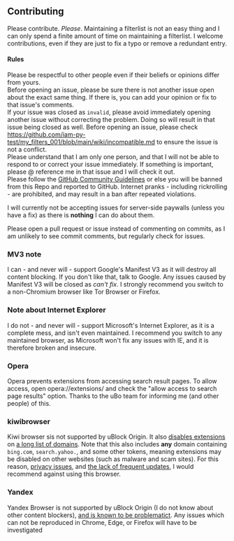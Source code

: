 ## Contributing
Please contribute. _Please_. Maintaining a filterlist is not an easy thing and I can only spend a finite amount of time on maintaining a filterlist. I welcome contributions, even if they are just to fix a typo or remove a redundant entry.

#### Rules
Please be respectful to other people even if their beliefs or opinions differ from yours. <br/>
Before opening an issue, please be sure there is not another issue open about the exact same thing. If there is, you can add your opinion or fix to that issue's comments. <br/>
If your issue was closed as `invalid`, please avoid immediately opening another issue without correcting the problem. Doing so will result in that issue being closed as well. Before opening an issue, please check https://github.com/iam-py-test/my_filters_001/blob/main/wiki/incompatible.md to ensure the issue is not a conflict. <br/>
Please understand that I am only one person, and that I will not be able to respond to or correct your issue immediately. If something is important, please @ reference me in that issue and I will check it out.<br/>
Please follow the [GitHub Community Guidelines](https://docs.github.com/en/github/site-policy/github-community-guidelines#what-is-not-allowed) or else you will be banned from this Repo and reported to GitHub. Internet pranks - including rickrolling - are prohibited, and may result in a ban after repeated violations. <br/>

I will currently not be accepting issues for server-side paywalls (unless you have a fix) as there is **nothing** I can do about them. <br>

Please open a pull request or issue instead of commenting on commits, as I am unlikely to see commit comments, but regularly check for issues.

### MV3 note
I can - and never will - support Google's Manifest V3 as it will destroy all content blocking. If you don't like that, talk to Google. Any issues caused by Manifest V3 will be closed as _can't fix_. I strongly recommend you switch to a non-Chromium browser like Tor Browser or Firefox. 

### Note about Internet Explorer
I do not - and never will - support Microsoft's Internet Explorer, as it is a complete mess, and isn't even maintained. I recommend you switch to any maintained browser, as Microsoft won't fix any issues with IE, and it is therefore broken and insecure.

### Opera
Opera prevents extensions from accessing search result pages. To allow access, open opera://extensions/ and check the "allow access to search page results" option. Thanks to the uBo team for informing me (and other people) of this. 

### kiwibrowser
Kiwi browser sis not supported by uBlock Origin. It also [disables extensions](https://www.reddit.com/r/uBlockOrigin/comments/10xntsr/comment/j7teo9p/) on [a long list of domains](https://github.com/kiwibrowser/src/blob/c51d640a8e984ff0fb24049c53a7ed4e458775ef/extensions/browser/api/web_request/web_request_permissions.cc#L167). Note that this also includes **any** domain containing `bing.com`, `search.yahoo.`, and some other tokens, meaning extensions may be disabled on other websites (such as malware and scam sites).
For this reason, [privacy issues](https://github.com/Tobi823/ffupdater/issues/35), and [the lack of frequent updates](https://github.com/kiwibrowser/src/commits/master), I would recommend against using this browser.

### Yandex
Yandex Browser is not supported by uBlock Origin (I do not know about other content blockers), [and is known to be problematict](https://github.com/uBlockOrigin/uBlock-issues/issues/2627). Any issues which can not be reproduced in Chrome, Edge, or Firefox will have to be investigated 
